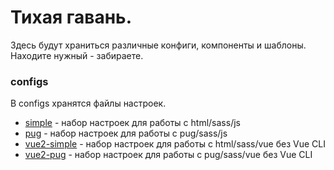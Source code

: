 # Тихая гавань.

Здесь будут храниться различные конфиги, компоненты и шаблоны. Находите нужный - забираете.

### configs
В configs хранятся файлы настроек.
* [simple](./configs/simple) - набор настроек для работы с html/sass/js
* [pug](./configs/pug) - набор настроек для работы с pug/sass/js
* [vue2-simple](./configs/vue2-simple) - набор настроек для работы с html/sass/vue без Vue CLI
* [vue2-pug](./configs/vue2-pug/faq.md) - набор настроек для работы с pug/sass/vue без Vue CLI
